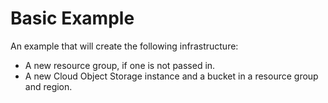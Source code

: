 # Basic Example

An example that will create the following infrastructure:
- A new resource group, if one is not passed in.
- A new Cloud Object Storage instance and a bucket in a resource group and region.
